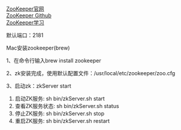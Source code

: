 [ZooKeeper官网](https://zookeeper.apache.org/)  
[ZooKeeper Github](https://github.com/apache/zookeeper)  
[ZooKeeper学习](../docs/zookeeper/Zookeeper学习.md)  


默认端口：2181



Mac安装zookeeper(brew)

1、在命令行输入brew install zookeeper

2、zk安装完成，使用默认配置文件：/usr/local/etc/zookeeper/zoo.cfg

3、启动zk：zkServer start


1. 启动ZK服务:       sh bin/zkServer.sh start
2. 查看ZK服务状态:   sh bin/zkServer.sh status
3. 停止ZK服务:       sh bin/zkServer.sh stop
4. 重启ZK服务:       sh bin/zkServer.sh restart


